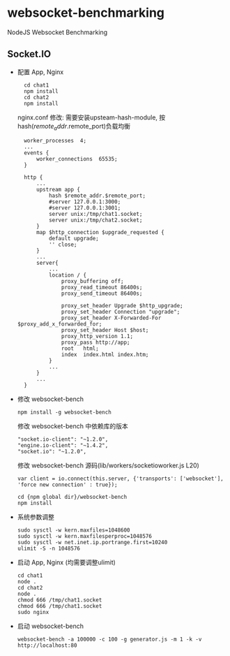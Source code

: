 websocket-benchmarking
======================

NodeJS Websocket Benchmarking

## Socket.IO

* 配置 App, Nginx

  ```
    cd chat1
    npm install
    cd chat2
    npm install
  ```

  nginx.conf 修改:
  需要安装upsteam-hash-module, 按 hash($remote_addr.$remote_port)负载均衡

  ```
    worker_processes  4;
    ...
    events {
        worker_connections  65535;
    }

    http {
        ...
        upstream app {
            hash $remote_addr.$remote_port;
            #server 127.0.0.1:3000;
            #server 127.0.0.1:3001;
            server unix:/tmp/chat1.socket;
            server unix:/tmp/chat2.socket;
        }
        map $http_connection $upgrade_requested {
            default upgrade;
            '' close;
        }
        ...
        server{
            ...
            location / {
                proxy_buffering off;
                proxy_read_timeout 86400s;
                proxy_send_timeout 86400s;

                proxy_set_header Upgrade $http_upgrade;
                proxy_set_header Connection "upgrade";
                proxy_set_header X-Forwarded-For $proxy_add_x_forwarded_for;
                proxy_set_header Host $host;
                proxy_http_version 1.1;
                proxy_pass http://app;
                root   html;
                index  index.html index.htm;
            }
            ...
        }
        ...
    }

  ```


* 修改 websocket-bench

  ```
  npm install -g websocket-bench

  ```

  修改 websocket-bench 中依赖库的版本

  ```
  "socket.io-client": "~1.2.0",
  "engine.io-client": "~1.4.2",
  "socket.io": "~1.2.0",
  ```

  修改 websocket-bench 源码(lib/workers/socketioworker.js L20)

  ```
  var client = io.connect(this.server, {'transports': ['websocket'], 'force new connection' : true});
  ```

  ```
  cd {npm global dir}/websocket-bench
  npm install
  ```

* 系统参数调整

  ```
  sudo sysctl -w kern.maxfiles=1048600
  sudo sysctl -w kern.maxfilesperproc=1048576
  sudo sysctl -w net.inet.ip.portrange.first=10240
  ulimit -S -n 1048576
  ```

* 启动 App, Nginx (均需要调整ulimit)

  ```
  cd chat1
  node .
  cd chat2
  node .
  chmod 666 /tmp/chat1.socket
  chmod 666 /tmp/chat1.socket
  sudo nginx
  ```

* 启动 websocket-bench

  ```
  websocket-bench -a 100000 -c 100 -g generator.js -m 1 -k -v http://localhost:80
  ```

